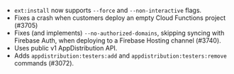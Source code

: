 - `ext:install` now supports `--force` and `--non-interactive` flags.
- Fixes a crash when customers deploy an empty Cloud Functions project (#3705)
- Fixes (and implements) `--no-authorized-domains`, skipping syncing with Firebase Auth, when deploying to a Firebase Hosting channel (#3740).
- Uses public v1 AppDistribution API.
- Adds `appdistribution:testers:add` and `appdistribution:testers:remove` commands (#3072).
